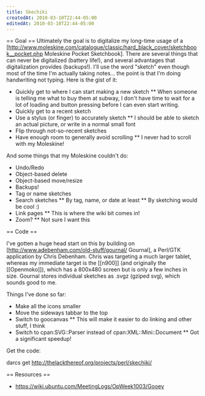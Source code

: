 ```yaml
---
title: Skechiki
createdAt: 2010-03-10T22:44-05:00
editedAt: 2010-03-10T22:44-05:00
---
```


== Goal ==
Ultimately the goal is to digitalize my long-time usage of a [http://www.moleskine.com/catalogue/classic/hard_black_cover/sketchbook__pocket.php Moleskine Pocket Sketchbook]. There are several things that can never be digitalized (battery life!), and several advantages that digitalization provides (backups!). I'll use the word "sketch" even though most of the time I'm actually taking notes... the point is that I'm doing handwriting not typing. Here is the gist of it:

* Quickly get to where I can start making a new sketch
** When someone is telling me what to buy them at subway, I don't have time to wait for a lot of loading and button pressing before I can even start writing.
* Quickly get to a recent sketch
* Use a stylus (or finger) to accurately sketch
** I should be able to sketch an actual picture, or write in a normal small font
* Flip through not-so-recent sketches
* Have enough room to generally avoid scrolling
** I never had to scroll with my Moleskine!

And some things that my Moleskine couldn't do:
* Undo/Redo
* Object-based delete
* Object-based move/resize
* Backups!
* Tag or name sketches
* Search sketches
** By tag, name, or date at least
** By sketching would be cool :)
* Link pages
** This is where the wiki bit comes in!
* Zoom?
** Not sure I want this

== Code ==

I've gotten a huge head start on this by building on [http://www.adebenham.com/old-stuff/gournal/ Gournal], a Perl/GTK application by Chris Debenham. Chris was targeting a much larger tablet, whereas my immediate target is the [[n900]] (and originally the [[Openmoko]]), which has a 800x480 screen but is only a few inches in size. Gournal stores individual sketches as .svgz (gziped svg), which sounds good to me.

Things I've done so far:
* Make all the icons smaller
* Move the sideways tabbar to the top
* Switch to goocanvas
** This will make it easier to do linking and other stuff, I think
* Switch to cpan:SVG::Parser instead of cpan:XML::Mini::Document
** Got a significant speedup!

Get the code:

  darcs get http://thelackthereof.org/projects/perl/skechiki/

== Resources ==
* https://wiki.ubuntu.com/MeetingLogs/OpWeek1003/Gooey

